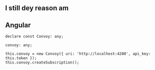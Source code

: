 ## I still dey reason am

## Angular
```
declare const Convoy: any;

convoy: any;

this.convoy = new Convoy({ uri: 'http://localhost:4200', api_key: this.token });
this.convoy.createSubscription();
```
